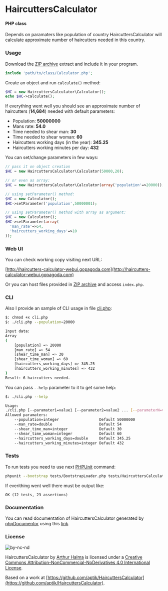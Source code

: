 HaircuttersCalculator
=====================

#### PHP class ####

Depends on paramaters like population of country HaircuttersCalculator will calculate approximate number of haircutters needed in this country.


### Usage ###

Download the [ZIP archive](https://github.com/aptik/HaircuttersCalculator/archive/master.zip) extract and include it in your program.

```php
include 'path/to/class/Calculator.php';
```

Create an object and run `calculate()` method:

```php
$HC = new HaircuttersCalculator\Calculator();
echo $HC->calculate();
```
If everything went well you should see an approximate number of haircutters (**14,684**) needed with default parameters:

* Population: **50000000**
* Mans rate: **54.0**
* Time needed to shear man: **30**
* Time needed to shear woman: **60**
* Haircutters working days (in the year): **345.25**
* Haircutters working minutes per day: **432**

You can set/change parameters in few ways:

```php
// pass it on object creation
$HC = new HaircuttersCalculator\Calculator(50000,20);
```
```php
// or even as array:
$HC = new HaircuttersCalculator\Calculator(array('population'=>20000));
```
```php
// using setParameter() method:
$HC = new Calculator();
$HC->setParameter('population',50000001);
```
```php
// using setParameter() method with array as argument:
$HC = new Calculator();
$HC->setParameter(array(
  'man_rate'=>54,
  'haircutters_working_days'=>10
));
```

### Web UI ###

You can check working copy visiting next URL:

[http://haircutters-calculator-webui.gopagoda.com](http://haircutters-calculator-webui.gopagoda.com)

Or you can host files provided in [ZIP archive](https://github.com/aptik/HaircuttersCalculator/archive/master.zip) and access `index.php`.

### CLI ###

Also I provide an sample of CLI usage in file [cli.php](cli.php):

```bash
$: chmod +x cli.php
$: ./cli.php --population=20000

Input data:
Array
(
    [population] => 20000
    [man_rate] => 54
    [shear_time_man] => 30
    [shear_time_woman] => 60
    [haircutters_working_days] => 345.25
    [haircutters_working_minutes] => 432
)
Result: 6 haircutters needed.
```

You can pass `--help` parameter to it to get some help:
```bash
$: ./cli.php --help

Usage:
./cli.php [--paramater1=value1 [--parameter2=value2 ... [--parameterN=valueN]]]
Allowed paramaters:
    --population=integer                  Default 50000000
    --man_rate=double                     Default 54
    --shear_time_man=integer              Default 30
    --shear_time_woman=integer            Default 60
    --haircutters_working_days=double     Default 345.25
    --haircutters_working_minutes=integer Default 432
```

### Tests ###

To run tests you need to use next [PHPUnit](http://phpunit.de/) command:

```bash
phpunit --bootstrap tests/BootstrapLoader.php tests/HaircuttersCalculator/CalculatorTest.php
```

If everithing went well there must be output like:

```
OK (12 tests, 23 assertions)
```

### Documentation ###

You can read documentation of HaircuttersCalculator generated by [phpDocumentor](http://www.phpdoc.org/) using this [link](https://rawgithub.com/aptik/HaircuttersCalculator/master/docs/classes/HaircuttersCalculator.Calculator.html).

### License ###

![by-nc-nd](http://i.creativecommons.org/l/by-nc-nd/4.0/88x31.png "Creative Commons License")

HaircuttersCalculator by [Arthur Halma](https://github.com/aptik/)  is licensed under a [Creative Commons Attribution-NonCommercial-NoDerivatives 4.0 International License](http://creativecommons.org/licenses/by-nc-nd/4.0/).

Based on a work at [https://github.com/aptik/HaircuttersCalculator](https://github.com/aptik/HaircuttersCalculator).